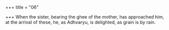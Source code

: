 +++
title = "06"

+++
When the sister, bearing the ghee of the mother, has approached him, at the arrival of these, he, as Adhvaryu, is delighted, as grain is by rain. 
